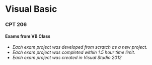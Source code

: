 # Visual Basic

<h3>CPT 206</h3>
<h4>Exams from VB Class</h4>
  <ul>
    <li><i> Each exam project was developed from scratch as a new project.</i></li>
    <li><i> Each exam project was completed within 1.5 hour time limit.</i></li>
    <li><i> Each exam project was created in Visual Studio 2012 </i></li>
  </ul>
